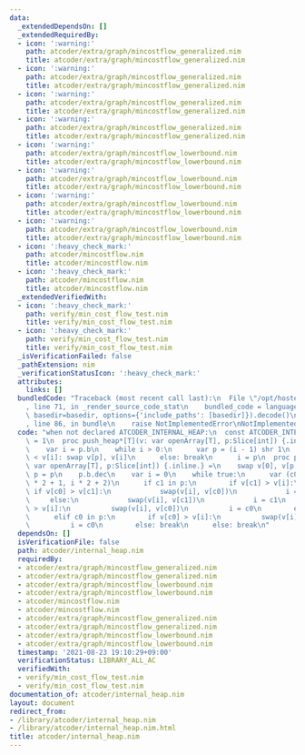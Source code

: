 ```yaml
---
data:
  _extendedDependsOn: []
  _extendedRequiredBy:
  - icon: ':warning:'
    path: atcoder/extra/graph/mincostflow_generalized.nim
    title: atcoder/extra/graph/mincostflow_generalized.nim
  - icon: ':warning:'
    path: atcoder/extra/graph/mincostflow_generalized.nim
    title: atcoder/extra/graph/mincostflow_generalized.nim
  - icon: ':warning:'
    path: atcoder/extra/graph/mincostflow_generalized.nim
    title: atcoder/extra/graph/mincostflow_generalized.nim
  - icon: ':warning:'
    path: atcoder/extra/graph/mincostflow_generalized.nim
    title: atcoder/extra/graph/mincostflow_generalized.nim
  - icon: ':warning:'
    path: atcoder/extra/graph/mincostflow_lowerbound.nim
    title: atcoder/extra/graph/mincostflow_lowerbound.nim
  - icon: ':warning:'
    path: atcoder/extra/graph/mincostflow_lowerbound.nim
    title: atcoder/extra/graph/mincostflow_lowerbound.nim
  - icon: ':warning:'
    path: atcoder/extra/graph/mincostflow_lowerbound.nim
    title: atcoder/extra/graph/mincostflow_lowerbound.nim
  - icon: ':warning:'
    path: atcoder/extra/graph/mincostflow_lowerbound.nim
    title: atcoder/extra/graph/mincostflow_lowerbound.nim
  - icon: ':heavy_check_mark:'
    path: atcoder/mincostflow.nim
    title: atcoder/mincostflow.nim
  - icon: ':heavy_check_mark:'
    path: atcoder/mincostflow.nim
    title: atcoder/mincostflow.nim
  _extendedVerifiedWith:
  - icon: ':heavy_check_mark:'
    path: verify/min_cost_flow_test.nim
    title: verify/min_cost_flow_test.nim
  - icon: ':heavy_check_mark:'
    path: verify/min_cost_flow_test.nim
    title: verify/min_cost_flow_test.nim
  _isVerificationFailed: false
  _pathExtension: nim
  _verificationStatusIcon: ':heavy_check_mark:'
  attributes:
    links: []
  bundledCode: "Traceback (most recent call last):\n  File \"/opt/hostedtoolcache/Python/3.10.1/x64/lib/python3.10/site-packages/onlinejudge_verify/documentation/build.py\"\
    , line 71, in _render_source_code_stat\n    bundled_code = language.bundle(stat.path,\
    \ basedir=basedir, options={'include_paths': [basedir]}).decode()\n  File \"/opt/hostedtoolcache/Python/3.10.1/x64/lib/python3.10/site-packages/onlinejudge_verify/languages/nim.py\"\
    , line 86, in bundle\n    raise NotImplementedError\nNotImplementedError\n"
  code: "when not declared ATCODER_INTERNAL_HEAP:\n  const ATCODER_INTERNAL_HEAP*\
    \ = 1\n  proc push_heap*[T](v: var openArray[T], p:Slice[int]) {.inline.} =\n\
    \    var i = p.b\n    while i > 0:\n      var p = (i - 1) shr 1\n      if v[p]\
    \ < v[i]: swap v[p], v[i]\n      else: break\n      i = p\n  proc pop_heap*[T](v:\
    \ var openArray[T], p:Slice[int]) {.inline.} =\n    swap v[0], v[p.b]\n    var\
    \ p = p\n    p.b.dec\n    var i = 0\n    while true:\n      var (c0, c1) = (i\
    \ * 2 + 1, i * 2 + 2)\n      if c1 in p:\n        if v[c1] > v[i]:\n         \
    \ if v[c0] > v[c1]:\n            swap(v[i], v[c0])\n            i = c0\n     \
    \     else:\n            swap(v[i], v[c1])\n            i = c1\n        elif v[c0]\
    \ > v[i]:\n          swap(v[i], v[c0])\n          i = c0\n        else: break\n\
    \      elif c0 in p:\n        if v[c0] > v[i]:\n          swap(v[i], v[c0])\n\
    \          i = c0\n        else: break\n      else: break\n"
  dependsOn: []
  isVerificationFile: false
  path: atcoder/internal_heap.nim
  requiredBy:
  - atcoder/extra/graph/mincostflow_generalized.nim
  - atcoder/extra/graph/mincostflow_generalized.nim
  - atcoder/extra/graph/mincostflow_lowerbound.nim
  - atcoder/extra/graph/mincostflow_lowerbound.nim
  - atcoder/mincostflow.nim
  - atcoder/mincostflow.nim
  - atcoder/extra/graph/mincostflow_generalized.nim
  - atcoder/extra/graph/mincostflow_generalized.nim
  - atcoder/extra/graph/mincostflow_lowerbound.nim
  - atcoder/extra/graph/mincostflow_lowerbound.nim
  timestamp: '2021-08-23 19:10:29+09:00'
  verificationStatus: LIBRARY_ALL_AC
  verifiedWith:
  - verify/min_cost_flow_test.nim
  - verify/min_cost_flow_test.nim
documentation_of: atcoder/internal_heap.nim
layout: document
redirect_from:
- /library/atcoder/internal_heap.nim
- /library/atcoder/internal_heap.nim.html
title: atcoder/internal_heap.nim
---
```

